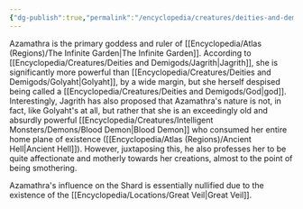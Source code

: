 ```yaml
---
{"dg-publish":true,"permalink":"/encyclopedia/creatures/deities-and-demigods/azamathra/"}
---
```


Azamathra is the primary goddess and ruler of [[Encyclopedia/Atlas (Regions)/The Infinite Garden\|The Infinite Garden]]. According to [[Encyclopedia/Creatures/Deities and Demigods/Jagrith\|Jagrith]], she is significantly more powerful than [[Encyclopedia/Creatures/Deities and Demigods/Golyaht\|Golyaht]], by a wide margin, but she herself despised being called a [[Encyclopedia/Creatures/Deities and Demigods/God\|god]]. Interestingly, Jagrith has also proposed that Azamathra's nature is not, in fact, like Golyaht's at all, but rather that she is an exceedingly old and absurdly powerful [[Encyclopedia/Creatures/Intelligent Monsters/Demons/Blood Demon\|Blood Demon]] who consumed her entire home plane of existence ([[Encyclopedia/Atlas (Regions)/Ancient Hell\|Ancient Hell]]). However, juxtaposing this, he also professes her to be quite affectionate and motherly towards her creations, almost to the point of being smothering.

Azamathra's influence on the Shard is essentially nullified due to the existence of the [[Encyclopedia/Locations/Great Veil\|Great Veil]].